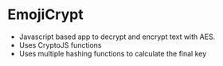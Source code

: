 # EmojiCrypt
- Javascript based app to decrypt and encrypt text with AES.
- Uses CryptoJS functions
- Uses multiple hashing functions to calculate the final key

